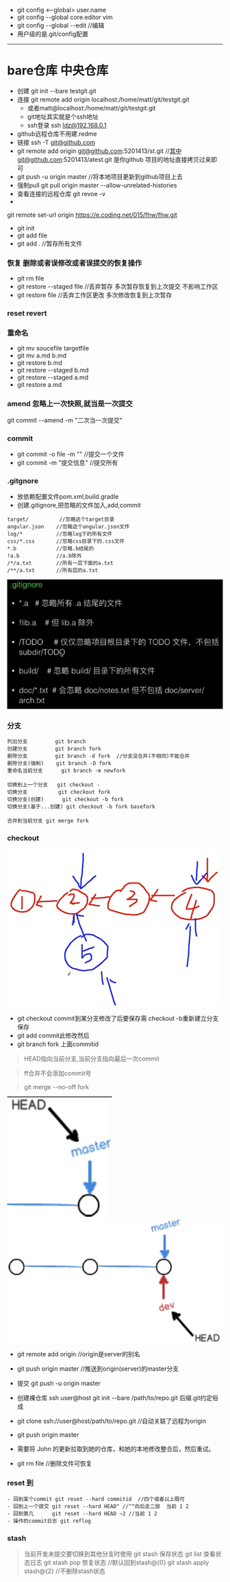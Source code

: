 - git config <--global> user.name <name>
- git config --global core.editor vim
- git config --global --edit  //编辑
- 用户级的是.git/config配置
***
# bare仓库 中央仓库
- 创建 git init --bare testgit.git
- 连接 git remote add origin localhost:/home/matt/git/testgit.git  
	- 或者matt@localhost:/home/matt/git/testgit.git
	- git地址其实就是个ssh地址
	- ssh登录     ssh ldz@192.168.0.1
- github远程仓库不用建.redme
- 链接  ssh -T git@github.com
-	git remote add origin git@github.com:5201413/st.git //其中git@github.com:5201413/atest.git 是你github 项目的地址直接拷贝过来即可
- git push -u origin master //将本地项目更新到github项目上去
- 强制pull git pull origin master --allow-unrelated-histories
- 查看连接的远程仓库 git revoe -v 
- 
git remote set-url origin https://e.coding.net/015/fhw/fhw.git
- git init
- git add file
- git add .  //暂存所有文件
### 恢复 删除或者误修改或者误提交的恢复操作
- git rm file
- git restore --staged file //丢弃暂存  多次暂存恢复到上次提交   不影响工作区
- git restore file //丢弃工作区更改  多次修改恢复到上次暂存
### reset revert 
### 重命名
- git mv soucefile targetfile
- git mv a.md b.md
- git restore b.md
- git restore --staged b.md
- git restore --staged a.md
- git restore a.md

### amend 忽略上一次快照,就当是一次提交
git commit --amend -m "二次当一次提交"

### commit
- git commit -o file -m "" //提交一个文件
- git commit -m "提交信息"  //提交所有


### .gitgnore
- 放依赖配置文件pom.xml,build.gradle
- 创建.gitignore,把忽略的文件加入,add,commit
```
target/          //忽略这个target目录
angular.json    //忽略这个angular.json文件
log/*           //忽略log下的所有文件
css/*.css       //忽略css目录下的.css文件
*.b				//忽略.b结尾的
!a.b			//a.b除外
/*/a.txt 		//所有一层下面的a.txt
/**/a.txt 		//所有层的a.txt
```
![](imgs/2020-04-16-10-07-03.png)

### 分支

```
列出分支		 git branch 
创建分支		 git branch fork
删除分支		 git branch -d fork  //分支没合并(不相同)不能合并
删除分支(强制)	git branch -D fork
重命名当前分支		 git branch -m newfork

切换到上一个分支   git checkout -
切换分支		  git checkout fork
切换分支(创建)	  git checkout -b fork
切换分支(基于...创建) git checkout -b fork basefork

合并到当前分支	git merge fork
```
### checkout
![](imgs/2020-04-17-00-56-42.png)
- git checkout commit到某分支修改了后要保存需 checkout -b重新建立分支保存
- git add commit此修改然后 
- git branch fork 上面commitid

> HEAD指向当前分支,当前分支指向最后一次commit	

> ff合并不会添加commit号

> git merge	--no-off fork
 	

![](imgs/2020-04-16-11-08-11.png)
![](imgs/2020-04-16-11-16-58.png)


- git remote add origin <server>  //origin是server的别名
- git push origin master	//推送到origin(server)的master分支

- 提交 git push -u origin master  
- 创建裸仓库 ssh user@host git init --bare /path/to/repo.git  后缀.git约定俗成				
- git clone ssh://user@host/path/to/repo.git				//自动关联了远程为origin	
- git push origin master	
- 需要将 John 的更新拉取到她的仓库，和她的本地修改整合后，然后重试。	
- git rm file //删除文件可恢复

### reset 到
	- 回到某个commit git reset --hard commitid  //四个或者以上既可
	- 回到上一个提交 git reset --hard HEAD^ //^^向后走二部  当前 1 2
	- 回到第几      git reset --hard HEAD ~2 //当前 1 2
	- 操作的commit日志 git reflog

### stash
> 当前开发未提交要切换到其他分支时使用
> git stash 保存状态
> git list 查看状态日志
> git stash pop 恢复状态		//默认回到stash@{0}
> git stash apply stash@{2}  //不删除stash状态